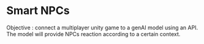 # Smart NPCs

Objective : connect a multiplayer unity game to a genAI model using an API. The model will provide NPCs reaction according to a certain context.